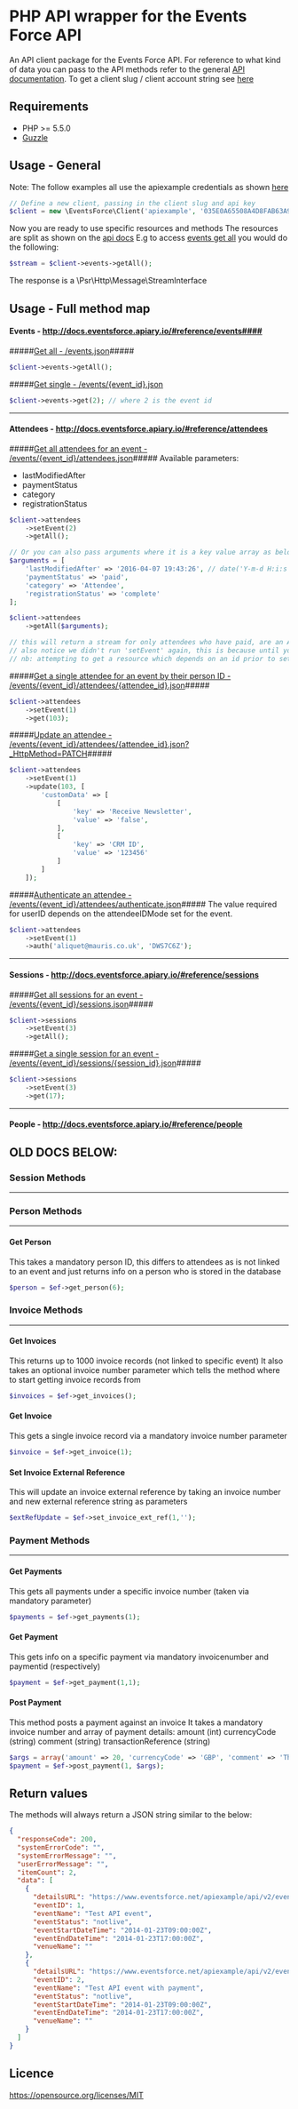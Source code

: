 PHP API wrapper for the Events Force API
======

An API client package for the Events Force API.
For reference to what kind of data you can pass to the API methods refer to the general [API documentation](http://docs.eventsforce.apiary.io/#reference).
To get a client slug / client account string see [here](http://docs.eventsforce.apiary.io/#introduction/url)

Requirements
------

* PHP >= 5.5.0
* [Guzzle](https://github.com/guzzle/guzzle)


Usage - General
------

Note: The follow examples all use the apiexample credentials as shown [here](http://docs.eventsforce.apiary.io/#introduction/example-data)

```php
// Define a new client, passing in the client slug and api key
$client = new \EventsForce\Client('apiexample', '035E0A65508A4D8FAB63A983F36ACCAC');
```

Now you are ready to use specific resources and methods
The resources are split as shown on the [api docs](http://docs.eventsforce.apiary.io/#introduction/url)
E.g to access [events get all](http://docs.eventsforce.apiary.io/#reference/events/eventsjson/get) you would do the following:

```php
$stream = $client->events->getAll();
```

The response is a \Psr\Http\Message\StreamInterface

Usage - Full method map
------

#### Events - http://docs.eventsforce.apiary.io/#reference/events####

#####[Get all - /events.json](http://docs.eventsforce.apiary.io/#reference/events/eventsjson/get)#####
```php
$client->events->getAll();
```

#####[Get single - /events/{event_id}.json](http://docs.eventsforce.apiary.io/#reference/events/eventseventidjson/get)
```php
$client->events->get(2); // where 2 is the event id
```

------

#### Attendees - http://docs.eventsforce.apiary.io/#reference/attendees ####

#####[Get all attendees for an event - /events/{event_id}/attendees.json](http://docs.eventsforce.apiary.io/#reference/attendees/eventseventidattendeesjsonlastmodifiedafterpaymentstatuscategoryregistrationstatus/get)#####
Available parameters:
* lastModifiedAfter
* paymentStatus
* category
* registrationStatus

```php
$client->attendees
    ->setEvent(2)
    ->getAll();

// Or you can also pass arguments where it is a key value array as below
$arguments = [
    'lastModifiedAfter' => '2016-04-07 19:43:26', // date('Y-m-d H:i:s');
    'paymentStatus' => 'paid',
    'category' => 'Attendee',
    'registrationStatus' => 'complete'
];

$client->attendees
    ->getAll($arguments);

// this will return a stream for only attendees who have paid, are an Attendee, they have completed their registration and they were last modified after 2016-04-07 19:43:26
// also notice we didn't run 'setEvent' again, this is because until you set an event again it will use the previously set one
// nb: attempting to get a resource which depends on an id prior to setting it will throw an exception
```

#####[Get a single attendee for an event by their person ID - /events/{event_id}/attendees/{attendee_id}.json](http://docs.eventsforce.apiary.io/#reference/attendees/eventseventidattendeespersonidjson/get)#####
```php
$client->attendees
    ->setEvent(1)
    ->get(103);
```

#####[Update an attendee - /events/{event_id}/attendees/{attendee_id}.json?_HttpMethod=PATCH](http://docs.eventsforce.apiary.io/#reference/attendees/eventseventidattendeespersonidjsonhttpmethodpatch/post)#####
```php
$client->attendees
    ->setEvent(1)
    ->update(103, [
        'customData' => [
            [
                'key' => 'Receive Newsletter',
                'value' => 'false',
            ],
            [
                'key' => 'CRM ID',
                'value' => '123456'
            ]
        ]
    ]);
```

#####[Authenticate an attendee - /events/{event_id}/attendees/authenticate.json](http://docs.eventsforce.apiary.io/#reference/attendees/eventseventidattendeesauthenticatejson/post)#####
The value required for userID depends on the attendeeIDMode set for the event.
```php
$client->attendees
    ->setEvent(1)
    ->auth('aliquet@mauris.co.uk', 'DWS7C6Z');
```


------

#### Sessions - http://docs.eventsforce.apiary.io/#reference/sessions ####

#####[Get all sessions for an event - /events/{event_id}/sessions.json](http://docs.eventsforce.apiary.io/#reference/sessions/eventseventidsessionsjson/get)#####
```php
$client->sessions
    ->setEvent(3)
    ->getAll();
```

#####[Get a single session for an event - /events/{event_id}/sessions/{session_id}.json](http://docs.eventsforce.apiary.io/#reference/sessions/eventseventidsessionssessionidjson/get)#####
```php
$client->sessions
    ->setEvent(3)
    ->get(17);
```

------

#### People - http://docs.eventsforce.apiary.io/#reference/people ####





OLD DOCS BELOW:
-----




### Session Methods
---


### Person Methods
---


#### Get Person
This takes a mandatory person ID, this differs to attendees as is not linked to an event and just returns info on a person who is stored in the database

``` php
$person = $ef->get_person(6);
```


### Invoice Methods
---


#### Get Invoices
This returns up to 1000 invoice records (not linked to specific event)
It also takes an optional invoice number parameter which tells the method where to start getting invoice records from

``` php
$invoices = $ef->get_invoices();
```

#### Get Invoice
This gets a single invoice record via a mandatory invoice number parameter

``` php
$invoice = $ef->get_invoice(1);
```

#### Set Invoice External Reference
This will update an invoice external reference by taking an invoice number and new external reference string as parameters

``` php
$extRefUpdate = $ef->set_invoice_ext_ref(1,'');
```


### Payment Methods
---


#### Get Payments
This gets all payments under a specific invoice number (taken via mandatory parameter)

``` php
$payments = $ef->get_payments(1);
```

#### Get Payment
This gets info on a specific payment via mandatory invoicenumber and paymentid (respectively)

``` php
$payment = $ef->get_payment(1,1);
```

#### Post Payment
This method posts a payment against an invoice
It takes a mandatory invoice number and array of payment details:
amount (int)
currencyCode (string)
comment (string)
transactionReference (string)

``` php
$args = array('amount' => 20, 'currencyCode' => 'GBP', 'comment' => 'This is some money', 'transactionReference' => 'test1');
$payment = $ef->post_payment(1, $args);
```



Return values
------

The methods will always return a JSON string similar to the below:

``` JSON
{
  "responseCode": 200,
  "systemErrorCode": "",
  "systemErrorMessage": "",
  "userErrorMessage": "",
  "itemCount": 2,
  "data": [
    {
      "detailsURL": "https://www.eventsforce.net/apiexample/api/v2/events/1.json",
      "eventID": 1,
      "eventName": "Test API event",
      "eventStatus": "notlive",
      "eventStartDateTime": "2014-01-23T09:00:00Z",
      "eventEndDateTime": "2014-01-23T17:00:00Z",
      "venueName": ""
    },
    {
      "detailsURL": "https://www.eventsforce.net/apiexample/api/v2/events/2.json",
      "eventID": 2,
      "eventName": "Test API event with payment",
      "eventStatus": "notlive",
      "eventStartDateTime": "2014-01-23T09:00:00Z",
      "eventEndDateTime": "2014-01-23T17:00:00Z",
      "venueName": ""
    }
  ]
}
```


Licence
------

https://opensource.org/licenses/MIT